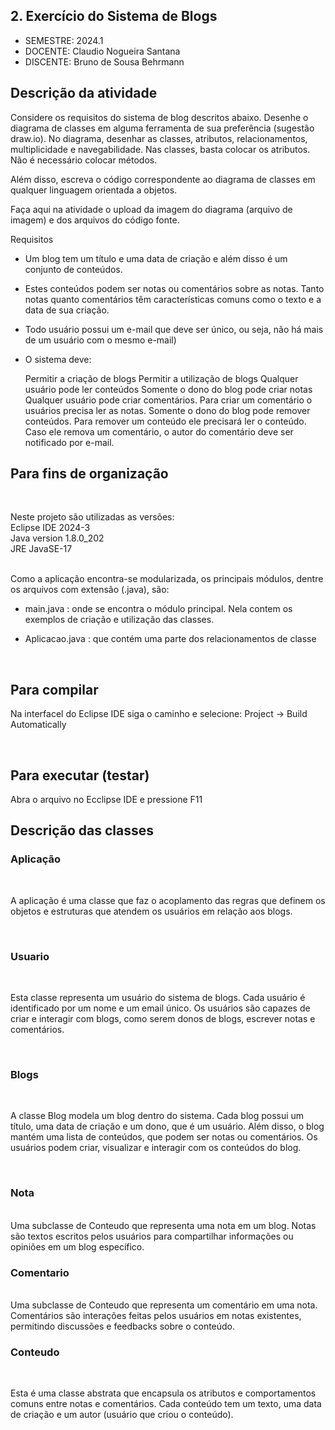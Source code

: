 ## 2. Exercício do Sistema de Blogs
* SEMESTRE:   2024.1
* DOCENTE:    Claudio Nogueira Santana
* DISCENTE: Bruno de Sousa Behrmann

## Descrição da atividade

Considere os requisitos do sistema de blog descritos abaixo. Desenhe o diagrama de classes em alguma ferramenta de sua preferência (sugestão draw.io). No diagrama, desenhar as classes, atributos, relacionamentos, multiplicidade e navegabilidade. Nas classes, basta colocar os atributos. Não é necessário colocar métodos.

Além disso, escreva o código correspondente ao diagrama de classes em qualquer linguagem orientada a objetos.

Faça aqui na atividade o upload da imagem do diagrama (arquivo de imagem) e dos arquivos do código fonte. 

Requisitos
* Um blog tem um título e uma data de criação e além disso é um conjunto de conteúdos.

* Estes conteúdos podem ser notas ou comentários sobre as notas. Tanto notas quanto comentários têm características comuns como o texto e a data de sua criação.

* Todo usuário possui um e-mail que deve ser único, ou seja, não há mais de um usuário com o mesmo e-mail)

* O sistema deve:

    Permitir a criação de blogs
    Permitir a utilização de blogs
        Qualquer usuário pode ler conteúdos
        Somente o dono do blog pode criar notas
        Qualquer usuário pode criar comentários. Para criar um comentário o usuários precisa ler as notas.
        Somente o dono do blog pode remover conteúdos. Para remover um conteúdo ele precisará ler o conteúdo. Caso ele remova um comentário, o autor do comentário deve ser notificado por e-mail.

## Para fins de organização
<br>

Neste projeto são utilizadas as versões:<br>
Eclipse IDE 2024-3<br>
Java version 1.8.0_202<br>
JRE JavaSE-17<br><br>

Como a aplicação encontra-se modularizada, os principais módulos,
dentre os arquivos com extensão (.java), são: <br>
* main.java : onde se encontra o módulo principal. Nela contem os
exemplos de criação e utilização das classes.

* Aplicacao.java : que contém uma parte dos relacionamentos de classe
<br>

## Para compilar

Na interfacel do Eclipse IDE siga o caminho e selecione: Project -> Build Automatically

<br>

## Para executar (testar)
Abra o arquivo no Ecclipse IDE e pressione F11

## Descrição das classes

### Aplicação
<br>

A aplicação é uma classe que faz o acoplamento das regras que
definem os objetos e estruturas que atendem os usuários em relação
aos blogs.

<br>

### Usuario
<br>

Esta classe representa um usuário do sistema de blogs. 
Cada usuário é identificado por um nome e um email único. 
Os usuários são capazes de criar e interagir com blogs, como serem 
donos de blogs, escrever notas e comentários.

<br>

### Blogs
<br>

A classe Blog modela um blog dentro do sistema. Cada blog possui um título,
uma data de criação e um dono, que é um usuário. Além disso, o blog mantém 
uma lista de conteúdos, que podem ser notas ou comentários. 
Os usuários podem criar, visualizar e interagir com os conteúdos do blog.

<br>

### Nota
<br>
Uma subclasse de Conteudo que representa uma nota em um blog. Notas são textos 
escritos pelos usuários para compartilhar informações ou opiniões em um blog 
específico.

<br>

### Comentario
<br>
 Uma subclasse de Conteudo que representa um comentário em uma nota. Comentários 
 são interações feitas pelos usuários em notas existentes, permitindo discussões 
 e feedbacks sobre o conteúdo.

<br>

### Conteudo
<br>

Esta é uma classe abstrata que encapsula os atributos e comportamentos comuns 
entre notas e comentários. Cada conteúdo tem um texto, uma data de criação e 
um autor (usuário que criou o conteúdo).

<br>

